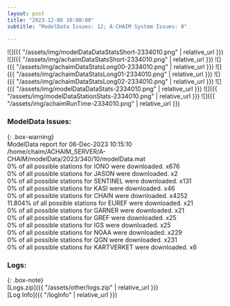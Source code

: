 ```yaml
---
layout: post
title: "2023-12-06 10:00:00"
subtitle: "ModelData Issues: 12; A-CHAIM System Issues: 0"

---
```


![]({{ "/assets/img/modelDataDataStatsShort-2334010.png" | relative_url }})
![]({{ "/assets/img/achaimDataStatsShort-2334010.png" | relative_url }})
![]({{ "/assets/img/achaimDataStatsLong00-2334010.png" | relative_url }})
![]({{ "/assets/img/achaimDataStatsLong01-2334010.png" | relative_url }})
![]({{ "/assets/img/achaimDataStatsLong02-2334010.png" | relative_url }})
![]({{ "/assets/img/modelDataDataStats-2334010.png" | relative_url }})
![]({{ "/assets/img/modelDataStationStats-2334010.png" | relative_url }})
![]({{ "/assets/img/achaimRunTime-2334010.png" | relative_url }})


### ModelData Issues:  
  
{: .box-warning}  
 ModelData report for 06-Dec-2023 10:15:10   
 /home/chaim/ACHAIM_SERVER/A-CHAIM/modelData/2023/340/10/modelData.mat   
 0% of all possible stations for IONO were downloaded. x676   
 0% of all possible stations for JASON were downloaded. x2   
 0% of all possible stations for SENTINEL were downloaded. x131   
 0% of all possible stations for KASI were downloaded. x46   
 0% of all possible stations for CHAIN were downloaded. x4252   
 11.804% of all possible stations for EUREF were downloaded. x21   
 0% of all possible stations for GARNER were downloaded. x21   
 0% of all possible stations for GREF were downloaded. x25   
 0% of all possible stations for IGS were downloaded. x25   
 0% of all possible stations for NOAA were downloaded. x229   
 0% of all possible stations for QGN were downloaded. x231   
 0% of all possible stations for KARTVERKET were downloaded. x6   
  


### Logs:  
  
{: .box-note}  
[Logs.zip]({{ "/assets/other/logs.zip" | relative_url }})  
[Log Info]({{ "/logInfo" | relative_url }})  

